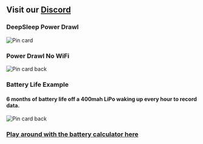 ## **Visit our** [Discord](https://tinyurl.com/Bee-Motion-Discord-Git)

### **DeepSleep Power Drawl**
![Pin card](https://github.com/strid3r21/Bee-Data-Logger/blob/main/Power%20Metrics/DeepSleep.png?raw=true)

### **Power Drawl No WiFi**
![Pin card back](https://github.com/strid3r21/Bee-Data-Logger/blob/main/Power%20Metrics/Power-Drawl-no-WiFi.png?raw=true)

### **Battery Life Example**
#### 6 months of battery life off a 400mah LiPo waking up every hour to record data.
![Pin card back](https://github.com/strid3r21/Bee-Data-Logger/blob/main/Power%20Metrics/Battery-Life-Example.png?raw=true)

### [Play around with the battery calculator here](https://climbers.net/sbc/iot-battery-runtime-calculator/?cell=lipo&cellmah=400&reg=mcp1700-33&m1=40&m1unit=0&m1sec=144&m2=21&m2unit=1)

